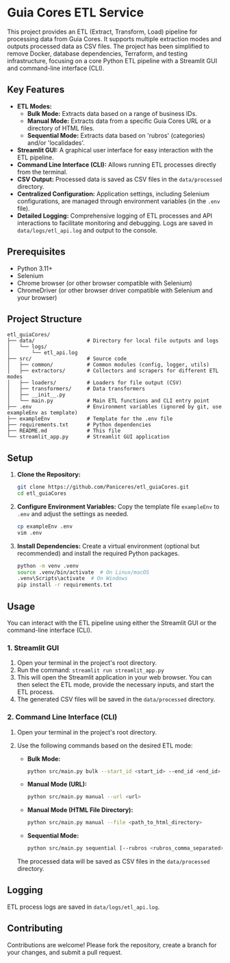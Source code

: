# Guia Cores ETL Service

This project provides an ETL (Extract, Transform, Load) pipeline for processing data from Guia Cores. It supports multiple extraction modes and outputs processed data as CSV files. The project has been simplified to remove Docker, database dependencies, Terraform, and testing infrastructure, focusing on a core Python ETL pipeline with a Streamlit GUI and command-line interface (CLI).

## Key Features

*   **ETL Modes:**
    *   **Bulk Mode:** Extracts data based on a range of business IDs.
    *   **Manual Mode:** Extracts data from a specific Guia Cores URL or a directory of HTML files.
    *   **Sequential Mode:** Extracts data based on 'rubros' (categories) and/or 'localidades'.
*   **Streamlit GUI:** A graphical user interface for easy interaction with the ETL pipeline.
*   **Command Line Interface (CLI):** Allows running ETL processes directly from the terminal.
*   **CSV Output:** Processed data is saved as CSV files in the `data/processed` directory.
*   **Centralized Configuration:** Application settings, including Selenium configurations, are managed through environment variables (in the `.env` file).
*   **Detailed Logging:** Comprehensive logging of ETL processes and API interactions to facilitate monitoring and debugging. Logs are saved in `data/logs/etl_api.log` and output to the console.

## Prerequisites

*   Python 3.11+
*   Selenium
*   Chrome browser (or other browser compatible with Selenium)
*   ChromeDriver (or other browser driver compatible with Selenium and your browser)

## Project Structure

```
etl_guiaCores/
├── data/                 # Directory for local file outputs and logs
│   └── logs/
│       └── etl_api.log
├── src/                  # Source code
│   ├── common/           # Common modules (config, logger, utils)
│   ├── extractors/       # Collectors and scrapers for different ETL modes
│   ├── loaders/          # Loaders for file output (CSV)
│   ├── transformers/     # Data transformers
│   ├── __init__.py
│   └── main.py           # Main ETL functions and CLI entry point
├── .env                  # Environment variables (ignored by git, use exampleEnv as template)
├── exampleEnv            # Template for the .env file
├── requirements.txt      # Python dependencies
├── README.md             # This file
└── streamlit_app.py      # Streamlit GUI application
```

## Setup

1.  **Clone the Repository:**
    ```bash
    git clone https://github.com/Paniceres/etl_guiaCores.git
    cd etl_guiaCores
    ```

2.  **Configure Environment Variables:**
    Copy the template file `exampleEnv` to `.env` and adjust the settings as needed.
    ```bash
    cp exampleEnv .env
    vim .env
    ```

3.  **Install Dependencies:**
    Create a virtual environment (optional but recommended) and install the required Python packages.
    ```bash
    python -m venv .venv
    source .venv/bin/activate  # On Linux/macOS
    .venv\Scripts\activate  # On Windows
    pip install -r requirements.txt
    ```

## Usage

You can interact with the ETL pipeline using either the Streamlit GUI or the command-line interface (CLI).

### 1. Streamlit GUI

1.  Open your terminal in the project's root directory.
2.  Run the command: `streamlit run streamlit_app.py`
3.  This will open the Streamlit application in your web browser. You can then select the ETL mode, provide the necessary inputs, and start the ETL process.
4.  The generated CSV files will be saved in the `data/processed` directory.

### 2. Command Line Interface (CLI)

1.  Open your terminal in the project's root directory.
2.  Use the following commands based on the desired ETL mode:

    *   **Bulk Mode:**
        ```bash
        python src/main.py bulk --start_id <start_id> --end_id <end_id>
        ```
    *   **Manual Mode (URL):**
        ```bash
        python src/main.py manual --url <url>
        ```
    *   **Manual Mode (HTML File Directory):**
        ```bash
        python src/main.py manual --file <path_to_html_directory>
        ```
    *   **Sequential Mode:**
        ```bash
        python src/main.py sequential [--rubros <rubros_comma_separated>] [--localidades <localidades_comma_separated>]
        ```

    The processed data will be saved as CSV files in the `data/processed` directory.

## Logging

ETL process logs are saved in `data/logs/etl_api.log`.

## Contributing

Contributions are welcome! Please fork the repository, create a branch for your changes, and submit a pull request.
